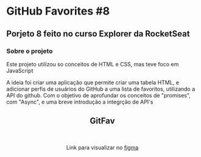 # GitHub Favorites #8 </br>
<h2>Porjeto 8 feito no curso Explorer da RocketSeat</h2>

<h3>Sobre o projeto</h3>

<p>Este projeto utilizou so conceitos de HTML e CSS, mas teve foco em JavaScript</p> 

<p>
  A ideia foi criar uma aplicação que permite criar uma tabela HTML, e adicionar perfis de usuários do GitHub a uma lista de favoritos, utilizando a API do github. 
  Com o objetivo de aprofundar os conceitos de "promises", com "Async", e uma breve introdução a integrção de API's
</p>

<div align="center">
  <h2 >GitFav</h2>
  <img src="https://user-images.githubusercontent.com/91683433/221060505-1b8f7379-b340-47f3-be96-a408e2bd3ee8.png" alt="">
  <img src="https://user-images.githubusercontent.com/91683433/221060438-4d2ec5e1-4575-416f-a32e-47ae1682647e.png" alt="">
  <p>Link para visualizar no <a href="https://www.figma.com/file/0XtJMapndic6iNMZfbeSwL/%5BDesafios-Explorer%5D-GitFav-(Copy)-(Copy)?node-id=0%3A1&t=iexvUpEjyrJAUjRB-0" target="_blank">figma</a></p>
</div>
